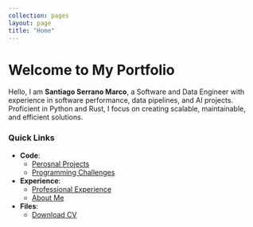 ```yaml
---
collection: pages
layout: page
title: "Home"
---
```


# Welcome to My Portfolio

Hello, I am **Santiago Serrano Marco**, a Software and Data Engineer with experience in software performance, data pipelines, and AI projects. Proficient in Python and Rust, I focus on creating scalable, maintainable, and efficient solutions.

### Quick Links

- **Code**:
  - [Perosnal Projects](Projects/README.md)
  - [Programming Challenges](Challenges/README.md)
- **Experience**:
  - [Professional Experience](Pages/professional_experience.md)
  - [About Me](Pages/about_me.md)
- **Files**:
  - [Download CV](assets/Downloads/CV.pdf)
